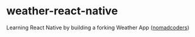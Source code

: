 # weather-react-native

Learning React Native by building a forking Weather App ([nomadcoders](https://nomadcoders.co/react-native-fundamentals/))
